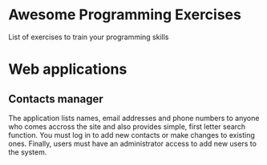 # Awesome Programming Exercises
List of exercises to train your programming skills

# Web applications

## Contacts manager
The application lists names, email addresses and phone numbers to anyone who comes accross the site and also provides simple, first letter search function. You must log in to add new contacts or make changes to existing ones. Finally, users must have an administrator access to add new users to the system.
